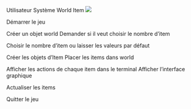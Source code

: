 ﻿Utilisateur  Système  World  Item ![](Aspose.Words.704a379d-0ca2-4ab4-bcaa-ae0ba36e9915.001.png)

Démarrer le jeu 

Créer un objet world Demander si il veut choisir le nombre d’item 

Choisir le nombre d’item ou laisser les valeurs par défaut 

Créer les objets d’Item Placer les items dans world 

Afficher les actions de chaque item dans le terminal Afficher l’interface graphique 

Actualiser les items 

Quitter le jeu 
